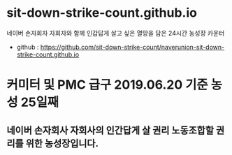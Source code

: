 # sit-down-strike-count.github.io
네이버 손자회자 자회자와 함께 인갑답게 살고 싶은 열망을 담은 24시간 농성장 카운터

* github : https://github.com/sit-down-strike-count/naverunion-sit-down-strike-count.github.io

# 커미터 및 PMC 급구 2019.06.20 기준 농성 25일째
## 네이버 손자회사 자회사의 인간답게 살 권리 노동조합할 권리를 위한 농성장입니다.
